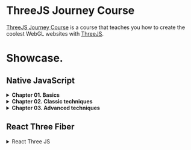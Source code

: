 # ThreeJS Journey Course

[ThreeJS Journey Course](https://threejs-journey.xyz/) is a course that teaches you how to create the coolest WebGL websites with [ThreeJS](https://threejs.org/).

# Showcase.
## Native JavaScript
<details>
  <summary><b>Chapter 01. Basics</b></summary>

  ### [11-textures](https://threejs-journey-textures.netlify.app/)
  ![](https://i.imgur.com/kUUHLkt.png)

  ### [12-materials](https://threejs-journey-materials.netlify.app/)
  ![](https://i.imgur.com/i9aSFdV.jpg)

  ### [13-3d-text](https://threejs-journey-3d-text.netlify.app/)
  ![](https://i.imgur.com/l6qr5qO.png)
</details>
<details>
  <summary><b>Chapter 02. Classic techniques</b></summary>
  
  ### [15-lights](https://threejs-journey-lights.netlify.app/)
  ![](https://i.imgur.com/Ar0PAXL.png)

  ### [16-shadows](https://threejs-journey-shadows.netlify.app/)
  ![](https://i.imgur.com/jMBuV36.png)

   ### [17-haunted-house](https://threejs-journey-house.netlify.app/)
  ![](https://i.imgur.com/zjZeuQw.jpg)

  ### [18-particles](https://threejs-journey-particles.netlify.app/)
  ![](https://i.imgur.com/LCdX1DU.jpg)

  ### [19-galaxy](https://threejs-journey-galaxy.netlify.app/)
  ![](https://i.imgur.com/cRV2qDz.png)

  ### [20-scroll-based-animation](https://threejs-journey-scroll-based-anims.netlify.app/)
  ![](https://i.imgur.com/ZSnpGKD.gif)
  
</details>

<details>
<summary><b>Chapter 03. Advanced techniques</b></summary>

  ### [21-physics](https://threejs-journey-physics.netlify.app/)
  ![](https://i.imgur.com/mS2pMrU.png)

  ### [22-importing-models](https://threejs-journey-importing-models.netlify.app/)
  ![](https://i.imgur.com/J6tvn3Z.png)
</details>

## React Three Fiber
<details> 
  <summary>React Three JS</summary>

  ### [42-r3f-app](https://threejs-journey-r3f-app.netlify.app/)
  ![](https://i.imgur.com/qLvpaSY.png)
</details>


